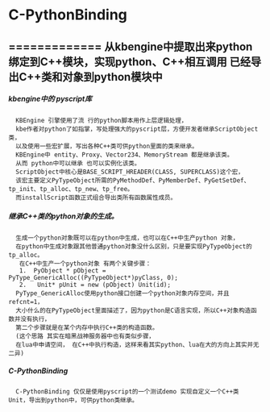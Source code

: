 ﻿# C-PythonBinding
=============
从kbengine中提取出来python绑定到C++模块，实现python、C++相互调用 已经导出C++类和对象到python模块中
-------------

##### kbengine中的 pyscript库
      KBEngine 引擎使用了流 行的python脚本用作上层逻辑处理，
      kbe作者对python了如指掌，写处理强大的pyscript层，方便开发者继承ScriptObject类，
	  以及使用一些宏扩展，写出各种C++类可供python里面的类来继承。
      KBEngine中 entity、Proxy、Vector234、MemoryStream 都是继承该类。
	  从而 python中可以继承 也可以实例化该类。
      ScriptObject中核心是BASE_SCRIPT_HREADER(CLASS, SUPERCLASS)这个宏，
	  该宏主要定义PyTypeObject所需的PyMethodDef、PyMemberDef、PyGetSetDef、tp_init、tp_alloc、tp_new、tp_free。
	  而installScript函数正式组合导出类所有函数属性成员。

##### 继承C++类的python对象的生成。
      生成一个python对象既可以在python中生成，也可以在C++中生产python 对象，
	  在python中生成对象跟其他普通python对象没什么区别，只是要实现PyTypeObject的tp_alloc。
       在C++中生产一个python对象 有两个关键步骤：
	   1.  PyObject * pObject = PyType_GenericAlloc((PyTypeObject*)pyClass, 0);   
	   2.   Unit* pUnit = new (pObject) Unit(id);
      PyType_GenericAlloc使用python接口创建一个python对象内存空间，并且refcnt=1，
	  大小什么的在PyTypeObject里面描述了，因为python是C语言实现，所以C++对象构造函数并没有执行，
	  第二个步骤就是在某个内存中执行C++类的构造函数。
	  (这个思路 其实在暗黑战神服务器中也有类似步骤，
	  在lua中申请空间， 在C++中执行构造，这样来看其实python、lua在大的方向上其实并无二异)

##### C-PythonBinding 
      C-PythonBinding 仅仅是使用pyscript的一个测试demo 实现自定义一个C++类 Unit，导出到python中，可供python类继承。
